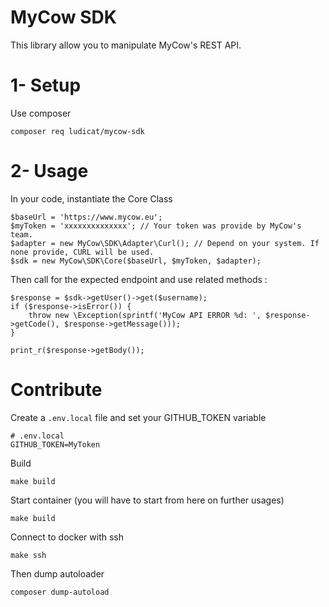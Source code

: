 MyCow SDK
=========

This library allow you to manipulate MyCow's REST API.

1- Setup
========

Use composer 

    composer req ludicat/mycow-sdk

2- Usage
========

In your code, instantiate the Core Class 

    $baseUrl = 'https://www.mycow.eu';
    $myToken = 'xxxxxxxxxxxxxx'; // Your token was provide by MyCow's team.
    $adapter = new MyCow\SDK\Adapter\Curl(); // Depend on your system. If none provide, CURL will be used.
    $sdk = new MyCow\SDK\Core($baseUrl, $myToken, $adapter);

Then call for the expected endpoint and use related methods :

    $response = $sdk->getUser()->get($username);
    if ($response->isError()) {
        throw new \Exception(sprintf('MyCow API ERROR %d: ', $response->getCode(), $response->getMessage()));
    }

    print_r($response->getBody());

Contribute
==========

Create a `.env.local` file and set your GITHUB_TOKEN variable

    # .env.local
    GITHUB_TOKEN=MyToken

Build 
    
    make build

Start container (you will have to start from here on further usages) 
    
    make build

Connect to docker with ssh

    make ssh
    
Then dump autoloader

    composer dump-autoload
